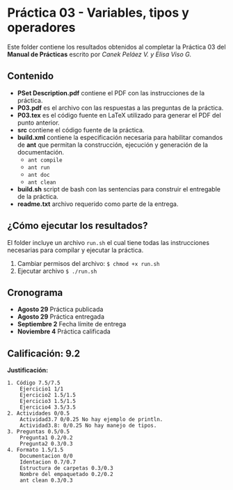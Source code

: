 # Práctica 03 - Variables, tipos y operadores

Este folder contiene los resultados obtenidos al completar la Práctica 03
del **Manual de Prácticas** escrito por *Canek Peláez V. y Elisa Viso G.*

## Contenido

* **PSet Description.pdf** contiene el PDF con las instrucciones de la práctica.
* **P03.pdf** es el archivo con las respuestas a las preguntas de la práctica.
* **P03.tex** es el código fuente en LaTeX utilizado para generar el PDF del
punto anterior.
* **src** contiene el código fuente de la práctica.
* **build.xml** contiene la especificación necesaria para habilitar comandos de
**ant** que permitan la construcción, ejecución y generación de la documentación.
    * `ant compile`
    * `ant run`
    * `ant doc`
    * `ant clean`
* **build.sh** script de bash con las sentencias para construir el entregable de
la práctica.
* **readme.txt** archivo requerido como parte de la entrega.

## ¿Cómo ejecutar los resultados?

El folder incluye un archivo `run.sh` el cual tiene todas las instrucciones
necesarias para compilar y ejecutar la práctica.

1. Cambiar permisos del archivo: `$ chmod +x run.sh`
2. Ejecutar archivo `$ ./run.sh`

## Cronograma

* **Agosto 29** Práctica publicada
* **Agosto 29** Práctica entregada
* **Septiembre 2** Fecha límite de entrega
* **Noviembre 4** Práctica calificada

## Calificación: 9.2

**Justificación:**

```
1. Código 7.5/7.5
    Ejercicio1 1/1
    Ejercicio2 1.5/1.5
    Ejercicio3 1.5/1.5
    Ejercicio4 3.5/3.5
2. Actividades 0/0.5
    Actividad3.7 0/0.25 No hay ejemplo de println.
    Actividad3.8: 0/0.25 No hay manejo de tipos.
3. Preguntas 0.5/0.5
    Pregunta1 0.2/0.2
    Pregunta2 0.3/0.3
4. Formato 1.5/1.5
    Documentacion 0/0
    Identacion 0.7/0.7
    Estructura de carpetas 0.3/0.3
    Nombre del empaquetado 0.2/0.2
    ant clean 0.3/0.3
```
